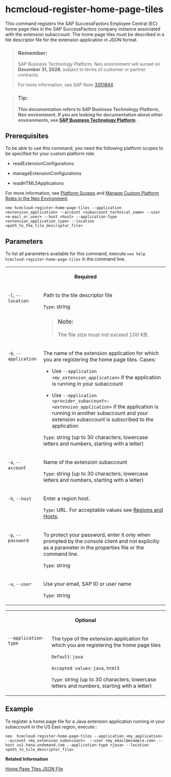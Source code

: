 <!-- loiod274421269594bc4b8b917d488412bd6 -->

# hcmcloud-register-home-page-tiles

This command registers the SAP SuccessFactors Employee Central \(EC\) home page tiles in the SAP SuccessFactors company instance associated with the extension subaccount. The home page tiles must be described in a tile descriptor file for the extension application in JSON format.



> ### Remember:  
> SAP Business Technology Platform, Neo environment will sunset on **December 31, 2028**, subject to terms of customer or partner contracts.
> 
> For more information, see SAP Note [3351844](https://me.sap.com/notes/3351844).

> ### Tip:  
> **This documentation refers to SAP Business Technology Platform, Neo environment. If you are looking for documentation about other environments, see [SAP Business Technology Platform](https://help.sap.com/docs/btp/sap-business-technology-platform/sap-business-technology-platform?version=Cloud) .**



<a name="loiod274421269594bc4b8b917d488412bd6__section_sxq_x4j_ndb"/>

## Prerequisites

To be able to use this command, you need the following platform scopes to be specified for your custom platform role:

-   readExtensionConfigurations

-   manageExtensionConfigurations

-   readHTML5Applications


For more information, see [Platform Scopes](https://help.sap.com/viewer/65de2977205c403bbc107264b8eccf4b/Cloud/en-US/f2260746ed8e446fafdeaaa8ab43e307.html) and [Manage Custom Platform Roles in the Neo Environment](https://help.sap.com/viewer/65de2977205c403bbc107264b8eccf4b/Cloud/en-US/ede5f721e78e4d678c87c8a200c564ca.html).



```
neo hcmcloud-register-home-page-tiles --application <extension_application> --account <subaccount_technical_name> --user <e-mail_or_user> --host <host> --application-type <extension_application_type> --location <path_to_the_tile_descriptor_file>
```



## Parameters



To list all parameters available for this command, execute `neo help hcmcloud-register-home-page-tiles` in the command line.


<table>
<tr>
<th valign="top" colspan="2">

Required

</th>
</tr>
<tr>
<td valign="top">

`-l`, `--location`

</td>
<td valign="top">

Path to the tile descriptor file

`Type`: string

> ### Note:  
> The file size must not exceed 100 KB.



</td>
</tr>
<tr>
<td valign="top">

`-b`, `--application`

</td>
<td valign="top">

The name of the extension application for which you are registering the home page tiles. Cases:

-   Use <code>--application <i class="varname">&lt;my_extension_application&gt;</i></code> if the application is running in your subaccount

-   Use <code>--application <i class="varname">&lt;provider_subaccount&gt;</i>:<i class="varname">&lt;extension_application&gt;</i></code> if the application is running in another subaccount and your extension subaccount is subscribed to the application


`Type`: string \(up to 30 characters; lowercase letters and numbers, starting with a letter\)

</td>
</tr>
<tr>
<td valign="top">

`-a`, `--account`

</td>
<td valign="top">

Name of the extension subaccount

`Type`: string \(up to 30 characters; lowercase letters and numbers, starting with a letter\)

</td>
</tr>
<tr>
<td valign="top">

`-h`, `--host`

</td>
<td valign="top">

Enter a region host.

`Type`: URL. For acceptable values see [Regions and Hosts](https://help.sap.com/viewer/65de2977205c403bbc107264b8eccf4b/Cloud/en-US/350356d1dc314d3199dca15bd2ab9b0e.html).

</td>
</tr>
<tr>
<td valign="top">

`-p`, `--password`

</td>
<td valign="top">

To protect your password, enter it only when prompted by the console client and not explicitly as a parameter in the properties file or the command line.

`Type`: string

</td>
</tr>
<tr>
<td valign="top">

`-u`, `--user`

</td>
<td valign="top">

Use your email, SAP ID or user name

`Type`: string

</td>
</tr>
</table>


<table>
<tr>
<th valign="top" colspan="2">

Optional

</th>
</tr>
<tr>
<td valign="top">

`--application-type`

</td>
<td valign="top">

The type of the extension application for which you are registering the home page tiles

`Default`: `java`

`Accepted values`: `java`, `html5`

`Type`: string \(up to 30 characters; lowercase letters and numbers, starting with a letter\)

</td>
</tr>
</table>



## Example

To register a home page tile for a Java extension application running in your subaccount in the US East region, execute::

```
neo  hcmcloud-register-home-page-tiles --application <my_application> --account <my_extension_subaccount>  --user <my_email@example.com> --host us1.hana.ondemand.com --application-type <java> --location <path_to_tile_descriptor_file>
```

**Related Information**  


[Home Page Tiles JSON File](https://help.sap.com/viewer/65de2977205c403bbc107264b8eccf4b/Cloud/en-US/872d124e75094aa5a782fb5703d88eb3.html)

